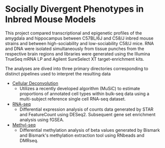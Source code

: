 # Socially Divergent Phenotypes in Inbred Mouse Models

This project compared transcriptional and epigenetic profiles of the amygdala and hippocampus between C57BL/6J and C58/J inbred mouse strains and between high-sociability and low-sociability C58/J mice. RNA and DNA were isolated simultaneously from tissue punches from the respective brain regions and libraries were generated using the Illumina TrueSeq mRNA LP and Agilent SureSelect XT target-enrichment kits. 

The analyses are dived into three primary directories corresponding to distinct pipelines used to interpret the resulting data
- [Cellular Deconvolution](https://github.com/stephen-siecinski/social_behavior_in_mice/tree/main/cellular_deconvolution)
  - Utilizes a recently developed algorithm (MuSiC) to estimate proportions of annotated cell types within bulk-seq data using a multi-subject reference single cell RNA-seq dataset. 
- [RNA-seq](https://github.com/stephen-siecinski/social_behavior_in_mice/tree/main/rna-seq)
  - Differential expression analysis of counts data generated by STAR and FeatureCount using DESeq2. Subsequent gene set enrichment analysis using fGSEA. 
- [Methyl-seq](https://github.com/stephen-siecinski/social_behavior_in_mice/tree/main/methyl-seq)
  - Differential methylation analysis of beta values generated by Bismark and Bismark's methylation extraction tool using RNbeads and DMRseq. 
